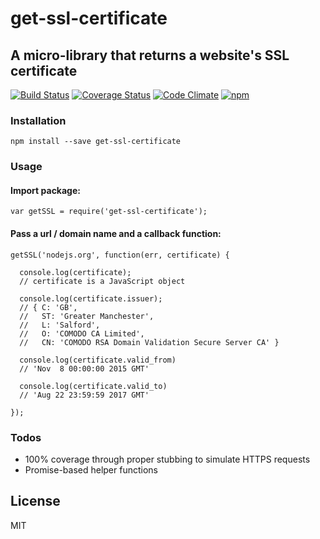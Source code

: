 # get-ssl-certificate

## A micro-library that returns a website's SSL certificate

[![Build Status](https://travis-ci.org/johncrisostomo/get-ssl-certificate.svg?branch=master)](https://travis-ci.org/johncrisostomo/get-ssl-certificate)
[![Coverage Status](https://coveralls.io/repos/github/johncrisostomo/get-ssl-certificate/badge.svg?branch=master)](https://coveralls.io/github/johncrisostomo/get-ssl-certificate?branch=master)
[![Code Climate](https://codeclimate.com/github/johncrisostomo/get-ssl-certificate/badges/gpa.svg)](https://codeclimate.com/github/johncrisostomo/get-ssl-certificate)
[![npm](https://img.shields.io/badge/npm-v2.0.0-blue.svg)](https://www.npmjs.com/package/get-ssl-certificate)

### Installation

```
npm install --save get-ssl-certificate
```

### Usage

#### Import package:
```
var getSSL = require('get-ssl-certificate');
```

#### Pass a url / domain name and a callback function:
```
getSSL('nodejs.org', function(err, certificate) {

  console.log(certificate);
  // certificate is a JavaScript object

  console.log(certificate.issuer);
  // { C: 'GB',
  //   ST: 'Greater Manchester',
  //   L: 'Salford',
  //   O: 'COMODO CA Limited',
  //   CN: 'COMODO RSA Domain Validation Secure Server CA' }

  console.log(certificate.valid_from)
  // 'Nov  8 00:00:00 2015 GMT'

  console.log(certificate.valid_to)
  // 'Aug 22 23:59:59 2017 GMT'

});
```

### Todos
- 100% coverage through proper stubbing to simulate HTTPS requests
- Promise-based helper functions

License
----

MIT
